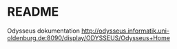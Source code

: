 # README #

Odysseus dokumentation http://odysseus.informatik.uni-oldenburg.de:8090/display/ODYSSEUS/Odysseus+Home
